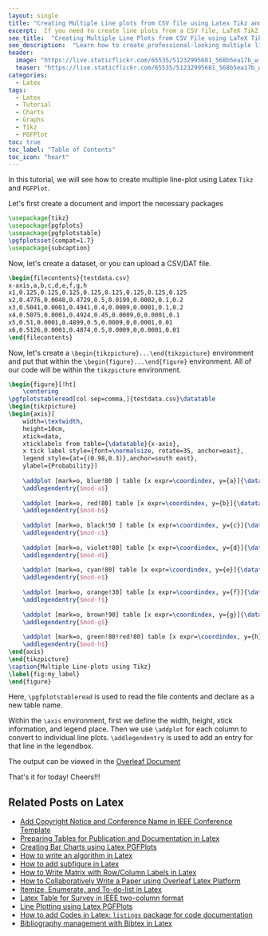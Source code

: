 ```yaml
---
layout: single
title: "Creating Multiple Line plots from CSV file using Latex Tikz and PGFPlot"
excerpt:  If you need to create line plots from a CSV file, LaTeX TikZ and PGFPlot offer powerful tools to help you achieve this task with ease. In this blog post, I'll show you how to create multiple line plots from a CSV file and customize them to your liking using these tools. You'll also learn how to add labels, change the axis scales, and adjust the plot appearance to create professional-looking plots. Whether you're a beginner or an experienced LaTeX user, this guide will help you create stunning line plots in no time.
seo_title:  "Creating Multiple Line Plots from CSV File using LaTeX TikZ and PGFPlot"
seo_description:  "Learn how to create professional-looking multiple line plots from a CSV file using LaTeX TikZ and PGFPlot. This guide will help beginners and experienced LaTeX users add labels, change axis scales, and adjust plot appearance."
header:
  image: "https://live.staticflickr.com/65535/51232995681_568b5ea17b_w.jpg"
  teaser: "https://live.staticflickr.com/65535/51232995681_568b5ea17b_w.jpg"
categories:
  - Latex
tags:
  - Latex
  - Tutorial
  - Charts
  - Graphs
  - Tikz
  - PGFPlot
toc: true
toc_label: "Table of Contents"
toc_icon: "heart"
---
```



In this tutorial, we will see how to create multiple line-plot using Latex `Tikz` and `PGFPlot`.

Let's first create a document and import the necessary packages
```latex
\usepackage{tikz}
\usepackage{pgfplots}
\usepackage{pgfplotstable}
\pgfplotsset{compat=1.7}
\usepackage{subcaption}
```

Now, let's create a dataset, or you can upload a CSV/DAT file.

```latex
\begin{filecontents}{testdata.csv}
x-axis,a,b,c,d,e,f,g,h
x1,0.125,0.125,0.125,0.125,0.125,0.125,0.125,0.125
x2,0.4776,0.0048,0.4729,0.5,0.0199,0.0002,0.1,0.2
x3,0.5041,0.0001,0.4941,0.4,0.0009,0.0001,0.1,0.2
x4,0.5075,0.0001,0.4924,0.45,0.0009,0,0.0001,0.1
x5,0.51,0.0001,0.4899,0.5,0.0009,0,0.0001,0.01
x6,0.5126,0.0001,0.4874,0.5,0.0009,0,0.0001,0.01
\end{filecontents}
```

Now, let's create a `\begin{tikzpicture}...\end{tikzpicture}` environment and put that within the `\begin{figure}...\end{figure}` environment. All of our code will be within the `tikzpicture` environment.

```latex
\begin{figure}[!ht]
    \centering
\pgfplotstableread[col sep=comma,]{testdata.csv}\datatable
\begin{tikzpicture}
\begin{axis}[
    width=\textwidth,
    height=10cm,
    xtick=data,
    xticklabels from table={\datatable}{x-axis},
    x tick label style={font=\normalsize, rotate=35, anchor=east},
    legend style={at={(0.98,0.3)},anchor=south east},
    ylabel={Probability}]
    
    \addplot [mark=o, blue!80 ] table [x expr=\coordindex, y={a}]{\datatable};
    \addlegendentry{$mod-a$}
    
    \addplot [mark=o, red!80] table [x expr=\coordindex, y={b}]{\datatable};
    \addlegendentry{$mod-b$}
    
    \addplot [mark=o, black!50 ] table [x expr=\coordindex, y={c}]{\datatable};
    \addlegendentry{$mod-c$}
    
    \addplot [mark=o, violet!80] table [x expr=\coordindex, y={d}]{\datatable};
    \addlegendentry{$mod-d$}
    
    \addplot [mark=o, cyan!80] table [x expr=\coordindex, y={e}]{\datatable};
    \addlegendentry{$mod-e$}
    
    \addplot [mark=o, orange!30] table [x expr=\coordindex, y={f}]{\datatable};
    \addlegendentry{$mod-f$}
    
    \addplot [mark=o, brown!90] table [x expr=\coordindex, y={g}]{\datatable};
    \addlegendentry{$mod-g$}
    
    \addplot [mark=o, green!80!red!80] table [x expr=\coordindex, y={h}]{\datatable};
    \addlegendentry{$mod-h$}
\end{axis}
\end{tikzpicture}
\caption{Multiple Line-plots using Tikz}
\label{fig:my_label}
\end{figure}
```

Here, `\pgfplotstableread` is used to read the file contents and declare as a new table name.

Within the `\axis` environment, first we define the width, height, xtick information, and legend place. Then we use `\addplot` for each column to convert to individual line plots. `\addlegendentry` is used to add an entry for that line in the legendbox.

The output can be viewed in the [Overleaf Document](https://www.overleaf.com/read/dpkydqvjcpds)

That's it for today! Cheers!!!


## Related Posts on Latex
* [Add Copyright Notice and Conference Name in IEEE Conference Template](https://shantoroy.com/latex/add-copyright-conference-name/)
* [Preparing Tables for Publication and Documentation in Latex](https://shantoroy.com/latex/how-to-create-tables-in-latex/)
* [Creating Bar Charts using Latex PGFPlots](https://shantoroy.com/latex/bar-plots-in-latex-pgfplot/)
* [How to write an algorithm in Latex](https://shantoroy.com/latex/how-to-write-algorithm-in-latex/)
* [How to add subfigure in Latex](https://shantoroy.com/latex/how-to-add-subfig-in-latex/)
* [How to Write Matrix with Row/Column Labels in Latex](https://shantoroy.com/latex/matrix-labeling-in-latex/)
* [How to Collaboratively Write a Paper using Overleaf Latex Platform](https://shantoroy.com/latex/how-to-collaborately-write-a-paper-using-latex-overleaf/)
* [Itemize, Enumerate, and To-do-list in Latex](https://shantoroy.com/latex/playing-with-latex-itemize-enumerate-fontawesome/)
* [Latex Table for Survey in IEEE two-column format](https://shantoroy.com/latex/latex-table-for-survey-ieee-template/)
* [Line Plotting using Latex PGFPlots](https://shantoroy.com/latex/how-to-draw-line-graph-using-pgfplots-latex/)
* [How to add Codes in Latex:  `listings`  package for code documentation](https://shantoroy.com/latex/how-to-add-codes-in-latex-listing-package/)
* [Bibliography management with Bibtex in Latex](https://shantoroy.com/latex/bibliography-management-with-bibtex/)


<!--stackedit_data:
eyJoaXN0b3J5IjpbMTI5MzE5NzExOSwtMTg0MzM3NTE4MSwxND
U5MDEzMzMyXX0=
-->